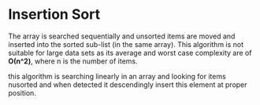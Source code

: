 # Insertion Sort

The array is searched sequentially and unsorted items are moved and inserted into the sorted sub-list (in the same array). This algorithm is not suitable for large data sets as its average and worst case complexity are of **Ο(n^2)**, where n is the number of items.

this algorithm is searching linearly in an array and looking for items nusorted and when detected it descendingly insert this element at proper position.
